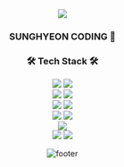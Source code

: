 
<div align="center">
<img src="https://capsule-render.vercel.app/api?type=waving&height=500&lineHeight=1&color=000&text=Hello%20👋-nl-SungHyeon-nl-Github&fontColor=fff" />

### SUNGHYEON CODING 👀





<h3 align="center"><b>🛠 Tech Stack 🛠</b></h3>
<div>
 <img src="https://img.shields.io/badge/HTML5-E34F26?style=for-the-badge&logo=html5&logoColor=white" /> <img src="https://img.shields.io/badge/CSS3-1572B6?style=for-the-badge&logo=css3&logoColor=white" /> 
</div>
<div>
 <img src="https://img.shields.io/badge/tailwind-06B6D4?style=for-the-badge&logo=tailwindcss&logoColor=white" /> <img src="https://img.shields.io/badge/sass-CC6699?style=for-the-badge&logo=sass&logoColor=white" />
</div>
<div>
  <img src="https://img.shields.io/badge/JavaScript-F7DF1E?style=for-the-badge&logo=JavaScript&logoColor=white" /> <img src="https://img.shields.io/badge/TypeScript-3178C6?style=for-the-badge&logo=TypeScript&logoColor=white" />
</div>
<div>
  <img src="https://img.shields.io/badge/React-20232A?style=for-the-badge&logo=react&logoColor=61DAFB" /> <img src="https://img.shields.io/badge/next-000000?style=for-the-badge&logo=nextdotjs&logoColor=white" />
</div>
<div>
  <img src="https://img.shields.io/badge/reactquery-FF4154?style=for-the-badge&logo=reactquery&logoColor=61DAFB" />
</div>
<div>
 <img src="https://img.shields.io/badge/Node-111?style=for-the-badge&logo=node.js&logoColor=5FA04E" />
 <img src="https://img.shields.io/badge/MongoDB-111?style=for-the-badge&logo=MongoDB&logoColor=47A248" />
</div>


![footer](https://capsule-render.vercel.app/api?section=footer&type=waving&height=200&color=000)
</div>



<!--
**JoSungHyeon/JoSungHyeon** is a ✨ _special_ ✨ repository because its `README.md` (this file) appears on your GitHub profile.

Here are some ideas to get you started:

- 🔭 I’m currently working on ...
- 🌱 I’m currently learning ...
- 👯 I’m looking to collaborate on ...
- 🤔 I’m looking for help with ...
- 💬 Ask me about ...
- 📫 How to reach me: ...
- 😄 Pronouns: ...
- ⚡ Fun fact: ...
-->
